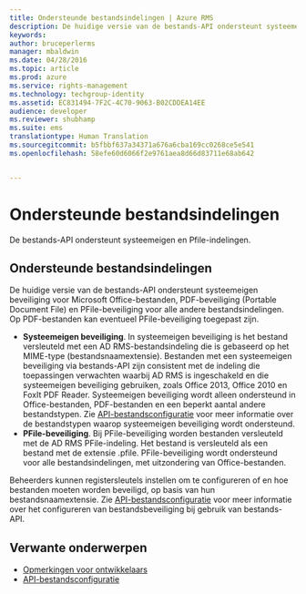 ```yaml
---
title: Ondersteunde bestandsindelingen | Azure RMS
description: De huidige versie van de bestands-API ondersteunt systeemeigen beveiliging voor MS Office-bestanden, PDF- en PFile-beveiliging voor alle andere bestandsindelingen.
keywords: 
author: bruceperlerms
manager: mbaldwin
ms.date: 04/28/2016
ms.topic: article
ms.prod: azure
ms.service: rights-management
ms.technology: techgroup-identity
ms.assetid: EC831494-7F2C-4C70-9063-B02CDDEA14EE
audience: developer
ms.reviewer: shubhamp
ms.suite: ems
translationtype: Human Translation
ms.sourcegitcommit: b5fbbf637a34371a676a6cba169cc0268ce5e541
ms.openlocfilehash: 58efe60d6066f2e9761aea8d66d83711e68ab642


---
```


# Ondersteunde bestandsindelingen

De bestands-API ondersteunt systeemeigen en Pfile-indelingen.

## Ondersteunde bestandsindelingen

De huidige versie van de bestands-API ondersteunt systeemeigen beveiliging voor Microsoft Office-bestanden, PDF-beveiliging (Portable Document File) en PFile-beveiliging voor alle andere bestandsindelingen. Op PDF-bestanden kan eventueel PFile-beveiliging toegepast zijn.

-   **Systeemeigen beveiliging**. In systeemeigen beveiliging is het bestand versleuteld met een AD RMS-bestandsindeling die is gebaseerd op het MIME-type (bestandsnaamextensie). Bestanden met een systeemeigen beveiliging via bestands-API zijn consistent met de indeling die toepassingen verwachten waarbij AD RMS is ingeschakeld en die systeemeigen beveiliging gebruiken, zoals Office 2013, Office 2010 en FoxIt PDF Reader. Systeemeigen beveiliging wordt alleen ondersteund in Office-bestanden, PDF-bestanden en een beperkt aantal andere bestandstypen. Zie [API-bestandsconfiguratie](file-api-configuration.md) voor meer informatie over de bestandstypen waarop systeemeigen beveiliging wordt ondersteund.
-   **PFile-beveiliging**. Bij PFile-beveiliging worden bestanden versleuteld met de AD RMS PFile-indeling. Het bestand is versleuteld als een bestand met de extensie .pfile. PFile-beveiliging wordt ondersteund voor alle bestandsindelingen, met uitzondering van Office-bestanden.

Beheerders kunnen registersleutels instellen om te configureren of en hoe bestanden moeten worden beveiligd, op basis van hun bestandsnaamextensie. Zie [API-bestandsconfiguratie](file-api-configuration.md) voor meer informatie over het configureren van bestandsbeveiliging bij gebruik van bestands-API.

## Verwante onderwerpen

* [Opmerkingen voor ontwikkelaars](developer-notes.md)
* [API-bestandsconfiguratie](file-api-configuration.md)
 

 



<!--HONumber=Jun16_HO4-->


